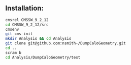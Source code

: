 Installation:
-------------
```bash
cmsrel CMSSW_9_2_12
cd CMSSW_9_2_12/src
cmsenv
git cms-init
mkdir Analysis && cd Analysis
git clone git@github.com:nsmith-/DumpCaloGeometry.git
cd ..
scram b
cd Analysis/DumpCaloGeometry/test
```
